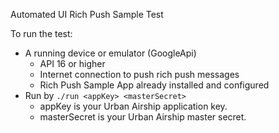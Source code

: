 Automated UI Rich Push Sample Test

To run the test: 
 - A running device or emulator (GoogleApi)
   - API 16 or higher
   - Internet connection to push rich push messages 
   - Rich Push Sample App already installed and configured
 - Run by `./run <appKey> <masterSecret>`
   - appKey is your Urban Airship application key.
   - masterSecret is your Urban Airship master secret.
 
